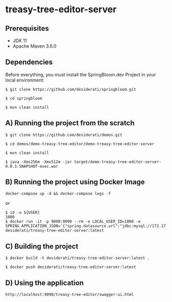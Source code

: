 # treasy-tree-editor-server

## Prerequisites

* JDK 11
* Apache Maven 3.6.0

## Dependencies

Before everything, you must install the SpringBloom.dev Project in your local environment:

```
$ git clone https://github.com/desiderati/springbloom.git

$ cd springbloom

$ mvn clean install
```

## A) Running the project from the scratch
```
$ git clone https://github.com/desiderati/demos.git

$ cd demos/demo-treasy-tree-editor/demo-treasy-tree-editor-server

$ mvn clean install

$ java -Xms256m -Xmx512m -jar target/demo-treasy-tree-editor-server-0.0.1-SNAPSHOT-exec.war
```

## B) Running the project using Docker Image
```
docker-compose up -d && docker-compose logs -f
```
or
```
$ id -u ${USER}
1000
$ docker run -it -p 9090:9090 --rm -e LOCAL_USER_ID=1000 -e SPRING_APPLICATION_JSON='{"spring.datasource.url":"jdbc:mysql://172.17.0.1:3306/treasy"}' desiderati/treasy-tree-editor-server:latest
```

## C) Building the project
```
$ docker build -t desiderati/treasy-tree-editor-server:latest .

$ docker push desiderati/treasy-tree-editor-server:latest
```

## D) Using the application
```
http://localhost:9090/treasy-tree-editor/swagger-ui.html
```
